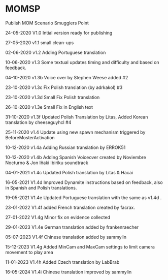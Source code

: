 # MOMSP
 Publish MOM Scenario Smugglers Point


 24-05-2020 V1.0 Intial version ready for publishing

 27-05-2020 v1.1 small clean-ups

 02-06-2020 v1.2 Adding Portuguese translation

 10-06-2020 v1.3 Some textual updates timing and difficulty and based on feedback.

 04-10-2020 v1.3b Voice over by Stephen Weese added #2

 23-10-2020 v1.3c Fix Polish translation (by adrkakol) #3

 23-10-2020 v1.3d Small Fix Polish translation

 26-10-2020 v1.3e Small Fix in English text

 31-10-2020 v1.3f Updated Polish Translation by Litas, Added Korean translation by cheeseguyhcl #4

 25-11-2020 v1.4 Update using new spawn mechanism triggered by BeforeMosterActivation

 10-12-2020 v1.4a Adding Russian translation by ERROK51

 10-12-2020 v1.4b Adding Spanish Voiceover created by Noviembre Nocturno & Jon Iñaki Ibiriku soundtrack

 04-01-2021 v1.4c Updated Polish translation by Litas & Hacai

 16-05-2021 V1.4d Improved Dynamite instructions based on feedback, also in Spanish and Polish translations.

 19-05-2021 V1.4e Updated Portuguese translation with the same as v1.4d .

 23-01-2022 V1.4f added French translation created by facrax.

 27-01-2022 V1.4g Minor fix on evidence collected

 29-01-2023 V1.4e German translation added by frankenraecher
 
 05-07-2023 V1.4f Chinese translation added by sammylin

15-12-2023 V1.4g Added MinCam and MaxCam settings to limit camera movement to play area

11-01-2023 V1.4h Added Czech translation by LabBrab

16-05-2024 V1.4i Chinese translation improved by sammylin

